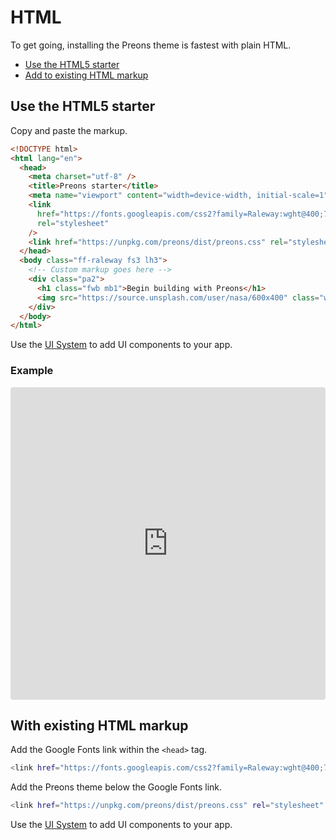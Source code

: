 # HTML

To get going, installing the Preons theme is fastest with plain HTML.

- [Use the HTML5 starter](#use-the-html5-starter)
- [Add to existing HTML markup](#with-existing-html-markup)

## Use the HTML5 starter

Copy and paste the markup.

<!-- prettier-ignore -->
```html
<!DOCTYPE html>
<html lang="en">
  <head>
    <meta charset="utf-8" />
    <title>Preons starter</title>
    <meta name="viewport" content="width=device-width, initial-scale=1" />
    <link
      href="https://fonts.googleapis.com/css2?family=Raleway:wght@400;700&display=swap"
      rel="stylesheet"
    />
    <link href="https://unpkg.com/preons/dist/preons.css" rel="stylesheet" type="text/css" />
  </head>
  <body class="ff-raleway fs3 lh3">
    <!-- Custom markup goes here -->
    <div class="pa2">
      <h1 class="fwb mb1">Begin building with Preons</h1>
      <img src="https://source.unsplash.com/user/nasa/600x400" class="w-100 maxw-super h-au" />
    </div>
  </body>
</html>
```

Use the [UI System](../ui-system/introduction.md) to add UI components to your app.

### Example

<iframe
  src="https://codesandbox.io/embed/frosty-ride-6417i?fontsize=14&hidenavigation=1&module=/docs/0.x/get-started/standalone/html.html&theme=dark&initialpath=/docs/0.x/get-started/standalone/html.html"
  style="width:100%; height:500px; border:0; border-radius: 4px; overflow:hidden;"
  title="frosty-ride-6417i"
  allow="accelerometer; ambient-light-sensor; camera; encrypted-media; geolocation; gyroscope; hid; microphone; midi; payment; usb; vr; xr-spatial-tracking"
  sandbox="allow-forms allow-modals allow-popups allow-presentation allow-same-origin allow-scripts"
></iframe>

## With existing HTML markup

Add the Google Fonts link within the `<head>` tag.

```bash
<link href="https://fonts.googleapis.com/css2?family=Raleway:wght@400;700&display=swap" rel="stylesheet" />
```

Add the Preons theme below the Google Fonts link.

```bash
<link href="https://unpkg.com/preons/dist/preons.css" rel="stylesheet" type="text/css" />
```

Use the [UI System](../ui-system/introduction.md) to add UI components to your app.

